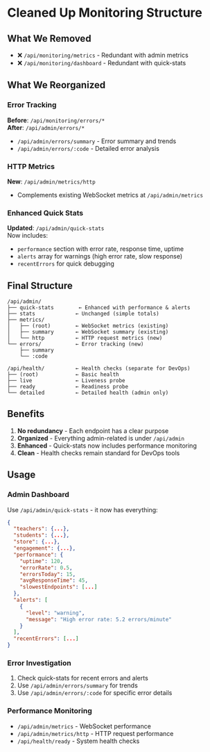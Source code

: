# Cleaned Up Monitoring Structure

## What We Removed
- ❌ `/api/monitoring/metrics` - Redundant with admin metrics
- ❌ `/api/monitoring/dashboard` - Redundant with quick-stats

## What We Reorganized

### Error Tracking
**Before**: `/api/monitoring/errors/*`  
**After**: `/api/admin/errors/*`
- `/api/admin/errors/summary` - Error summary and trends
- `/api/admin/errors/:code` - Detailed error analysis

### HTTP Metrics  
**New**: `/api/admin/metrics/http`
- Complements existing WebSocket metrics at `/api/admin/metrics`

### Enhanced Quick Stats
**Updated**: `/api/admin/quick-stats`  
Now includes:
- `performance` section with error rate, response time, uptime
- `alerts` array for warnings (high error rate, slow response)
- `recentErrors` for quick debugging

## Final Structure

```
/api/admin/
├── quick-stats        ← Enhanced with performance & alerts
├── stats             ← Unchanged (simple totals)
├── metrics/
│   ├── (root)        ← WebSocket metrics (existing)
│   ├── summary       ← WebSocket summary (existing)
│   └── http          ← HTTP request metrics (new)
└── errors/           ← Error tracking (new)
    ├── summary
    └── :code

/api/health/          ← Health checks (separate for DevOps)
├── (root)            ← Basic health
├── live              ← Liveness probe
├── ready             ← Readiness probe
└── detailed          ← Detailed health (admin only)
```

## Benefits
1. **No redundancy** - Each endpoint has a clear purpose
2. **Organized** - Everything admin-related is under `/api/admin`
3. **Enhanced** - Quick-stats now includes performance monitoring
4. **Clean** - Health checks remain standard for DevOps tools

## Usage

### Admin Dashboard
Use `/api/admin/quick-stats` - it now has everything:
```json
{
  "teachers": {...},
  "students": {...}, 
  "store": {...},
  "engagement": {...},
  "performance": {
    "uptime": 120,
    "errorRate": 0.5,
    "errorsToday": 15,
    "avgResponseTime": 45,
    "slowestEndpoints": [...]
  },
  "alerts": [
    {
      "level": "warning",
      "message": "High error rate: 5.2 errors/minute"
    }
  ],
  "recentErrors": [...]
}
```

### Error Investigation
1. Check quick-stats for recent errors and alerts
2. Use `/api/admin/errors/summary` for trends
3. Use `/api/admin/errors/:code` for specific error details

### Performance Monitoring
- `/api/admin/metrics` - WebSocket performance
- `/api/admin/metrics/http` - HTTP request performance
- `/api/health/ready` - System health checks